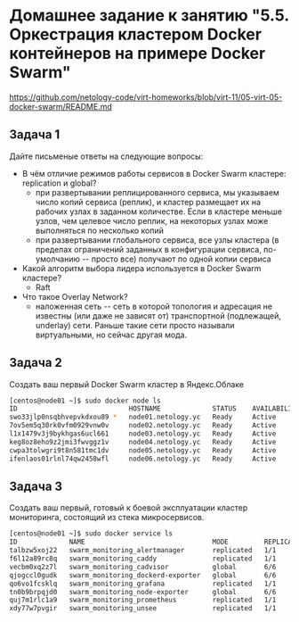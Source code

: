 # Домашнее задание к занятию "5.5. Оркестрация кластером Docker контейнеров на примере Docker Swarm"

https://github.com/netology-code/virt-homeworks/blob/virt-11/05-virt-05-docker-swarm/README.md

## Задача 1

Дайте письменые ответы на следующие вопросы:

- В чём отличие режимов работы сервисов в Docker Swarm кластере: replication и global?
  - при развертывании реплицированного сервиса, мы указываем число копий сервиса (реплик), и кластер размещает их на рабочих узлах в заданном количестве. Если в кластере меньше узлов, чем целевое число реплик, на некоторых узлах може выполняться по несколько копий
  - при развертывании глобального сервиса, все узлы кластера (в пределах ограничений заданных в конфигурации сервиса, по-умолчанию -- просто все) получают по одной копии сервиса
- Какой алгоритм выбора лидера используется в Docker Swarm кластере?
  - Raft
- Что такое Overlay Network?
  - наложенная сеть -- сеть в которой топология и адресация не известны (или даже не зависят от) транспортной (подлежащей, underlay) сети. Раньше такие сети просто называли виртуальными, но сейчас другая мода.

## Задача 2

Создать ваш первый Docker Swarm кластер в Яндекс.Облаке

```bash
[centos@node01 ~]$ sudo docker node ls
ID                            HOSTNAME             STATUS    AVAILABILITY   MANAGER STATUS   ENGINE VERSION
swo33jlp0nsqbhvepvkdxou89 *   node01.netology.yc   Ready     Active         Leader           20.10.16
7ov5em5q30rk0vfm0929vnw0v     node02.netology.yc   Ready     Active         Reachable        20.10.16
l1x1479v3j9bykhgas6ucl661     node03.netology.yc   Ready     Active         Reachable        20.10.16
keg8oz8eho9z2jmi3fwvggz1v     node04.netology.yc   Ready     Active                          20.10.16
cwpa3tolwgri9t8n581tmc1dv     node05.netology.yc   Ready     Active                          20.10.16
ifenlaos01rlnl74qw2458wfl     node06.netology.yc   Ready     Active                          20.10.16
```

## Задача 3

Создать ваш первый, готовый к боевой эксплуатации кластер мониторинга, состоящий из стека микросервисов.

```bash
[centos@node01 ~]$ sudo docker service ls
ID             NAME                                MODE         REPLICAS   IMAGE                                          PORTS
talbzw5xoj22   swarm_monitoring_alertmanager       replicated   1/1        stefanprodan/swarmprom-alertmanager:v0.14.0
f6l12a89rc8q   swarm_monitoring_caddy              replicated   1/1        stefanprodan/caddy:latest                      *:3000->3000/tcp, *:9090->9090/tcp, *:9093-9094->9093-9094/tcp
vecbm0xq2z7l   swarm_monitoring_cadvisor           global       6/6        google/cadvisor:latest
qjogccl0gudk   swarm_monitoring_dockerd-exporter   global       6/6        stefanprodan/caddy:latest
qo6vo1fcsklq   swarm_monitoring_grafana            replicated   1/1        stefanprodan/swarmprom-grafana:5.3.4
tn0b9brpqjd0   swarm_monitoring_node-exporter      global       6/6        stefanprodan/swarmprom-node-exporter:v0.16.0
quj7m1rlc1a9   swarm_monitoring_prometheus         replicated   1/1        stefanprodan/swarmprom-prometheus:v2.5.0
xdy77w7pvgir   swarm_monitoring_unsee              replicated   1/1        cloudflare/unsee:v0.8.0
```

